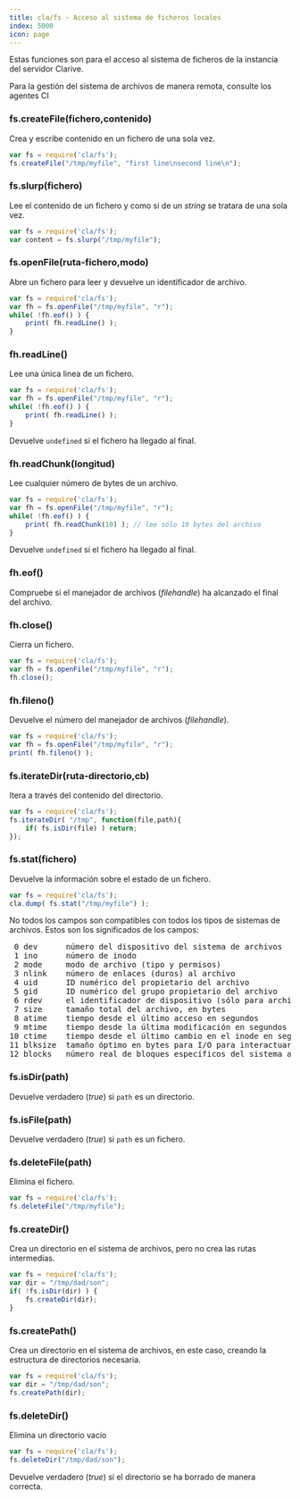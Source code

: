 ```yaml
---
title: cla/fs - Acceso al sistema de ficheros locales
index: 5000
icon: page
---
```


Estas funciones son para el acceso al sistema de ficheros de la instancia del servidor Clarive.

Para la gestión del sistema de archivos de manera remota, consulte los agentes CI

### fs.createFile(fichero,contenido)

Crea y escribe contenido en un fichero de una sola vez.

```javascript
var fs = require('cla/fs');
fs.createFile("/tmp/myfile", "first line\nsecond line\n");
```

### fs.slurp(fichero)

Lee el contenido de un fichero y como si de un *string* se tratara de una sola vez.

```javascript
var fs = require('cla/fs');
var content = fs.slurp("/tmp/myfile");
```

### fs.openFile(ruta-fichero,modo)

Abre un fichero para leer y devuelve un identificador de archivo.

```javascript
var fs = require('cla/fs');
var fh = fs.openFile("/tmp/myfile", "r");
while( !fh.eof() ) {
    print( fh.readLine() );
}
```

### fh.readLine()

Lee una única linea de un fichero.

```javascript
var fs = require('cla/fs');
var fh = fs.openFile("/tmp/myfile", "r");
while( !fh.eof() ) {
    print( fh.readLine() );
}
```

Devuelve `undefined` si el fichero ha llegado al final.

### fh.readChunk(longitud)

Lee cualquier número de bytes de un archivo.

```javascript
var fs = require('cla/fs');
var fh = fs.openFile("/tmp/myfile", "r");
while( !fh.eof() ) {
    print( fh.readChunk(10) ); // lee sólo 10 bytes del archivo
}
```

Devuelve `undefined` si el fichero ha llegado al final.

### fh.eof()

Compruebe si el manejador de archivos (*filehandle*) ha alcanzado el final del archivo.

### fh.close()

Cierra un fichero.

```javascript
var fs = require('cla/fs');
var fh = fs.openFile("/tmp/myfile", "r");
fh.close();
```

### fh.fileno()

Devuelve el número del manejador de archivos (*filehandle*).

```javascript
var fs = require('cla/fs');
var fh = fs.openFile("/tmp/myfile", "r");
print( fh.fileno() );
```

### fs.iterateDir(ruta-directorio,cb)

Itera a través del contenido del directorio.

```javascript
var fs = require('cla/fs');
fs.iterateDir( "/tmp", function(file,path){
    if( fs.isDir(file) ) return; 
});
```

### fs.stat(fichero)

Devuelve la información sobre el estado de un fichero.

```javascript
var fs = require('cla/fs');
cla.dump( fs.stat("/tmp/myfile") );
```

No todos los campos son compatibles con todos los tipos de sistemas de archivos. Estos son los significados de los campos:

<pre>
 0 dev      número del dispositivo del sistema de archivos
 1 ino      número de inodo
 2 mode     modo de archivo (tipo y permisos)
 3 nlink    número de enlaces (duros) al archivo
 4 uid      ID numérico del propietario del archivo
 5 gid      ID numérico del grupo propietario del archivo
 6 rdev     el identificador de dispositivo (sólo para archivos especiales)
 7 size     tamaño total del archivo, en bytes
 8 atime    tiempo desde el último acceso en segundos
 9 mtime    tiempo desde la última modificación en segundos
10 ctime    tiempo desde el último cambio en el inode en segundos.
11 blksize  tamaño óptimo en bytes para I/O para interactuar con el fichero (puede variar de fichero a fichero)
12 blocks   número real de bloques específicos del sistema asignados en disco (a menudo, pero no siempre, 512 bytes cada uno)
</pre>


### fs.isDir(path)

Devuelve verdadero (*true*) si `path` es un directorio.

### fs.isFile(path)

Devuelve verdadero (*true*) si `path` es un fichero.

### fs.deleteFile(path)

Elimina el fichero.

```javascript
var fs = require('cla/fs');
fs.deleteFile("/tmp/myfile");
```

### fs.createDir()

Crea un directorio en el sistema de archivos,
pero no crea las rutas intermedias.

```javascript
var fs = require('cla/fs');
var dir = "/tmp/dad/son";
if( !fs.isDir(dir) ) {
    fs.createDir(dir);
}
```

### fs.createPath()

Crea un directorio en el sistema de archivos,
en este caso, creando la estructura de directorios necesaria.

```javascript
var fs = require('cla/fs');
var dir = "/tmp/dad/son";
fs.createPath(dir);
```

### fs.deleteDir()

Elimina un directorio vacío

```javascript
var fs = require('cla/fs');
fs.deleteDir("/tmp/dad/son");
```

Devuelve verdadero (*true*) si el directorio se ha borrado de manera correcta.